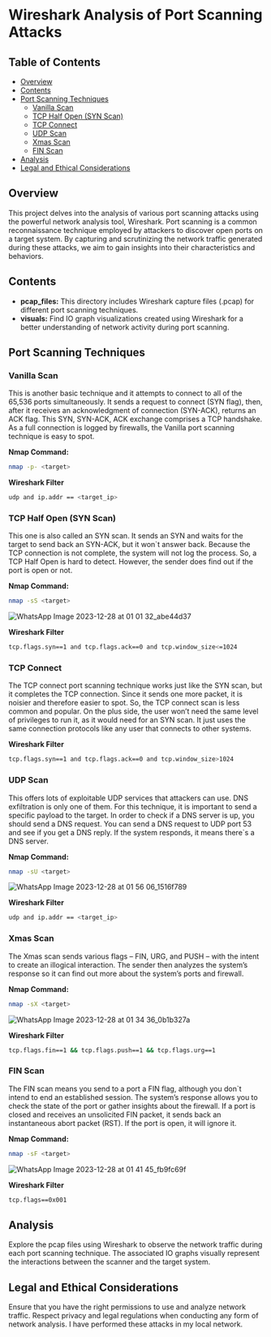 
# Wireshark Analysis of Port Scanning Attacks

## Table of Contents

- [Overview](#overview)
- [Contents](#contents)
- [Port Scanning Techniques](#port-scanning-techniques)
  - [Vanilla Scan](#vanilla-scan)
  - [TCP Half Open (SYN Scan)](#tcp-half-open-syn-scan)
  - [TCP Connect](#tcp-connect)
  - [UDP Scan](#udp-scan)
  - [Xmas Scan](#xmas-scan)
  - [FIN Scan](#fin-scan)
- [Analysis](#analysis)
- [Legal and Ethical Considerations](#legal-and-ethical-considerations)

## Overview

This project delves into the analysis of various port scanning attacks using the powerful network analysis tool, Wireshark. Port scanning is a common reconnaissance technique employed by attackers to discover open ports on a target system. By capturing and scrutinizing the network traffic generated during these attacks, we aim to gain insights into their characteristics and behaviors.

## Contents

- **pcap_files:** This directory includes Wireshark capture files (.pcap) for different port scanning techniques.
- **visuals:** Find IO graph visualizations created using Wireshark for a better understanding of network activity during port scanning.

## Port Scanning Techniques

### Vanilla Scan

This is another basic technique and it attempts to connect to all of the 65,536 ports simultaneously. It sends a request to connect (SYN flag), then, after it receives an acknowledgment of connection (SYN-ACK), returns an ACK flag. This SYN, SYN-ACK, ACK exchange comprises a TCP handshake. As a full connection is logged by firewalls, the Vanilla port scanning technique is easy to spot.

**Nmap Command:**
```bash
nmap -p- <target>
```

**Wireshark Filter**
```bash
udp and ip.addr == <target_ip> 
```


### TCP Half Open (SYN Scan)

This one is also called an SYN scan. It sends an SYN and waits for the target to send back an SYN-ACK, but it won`t answer back. Because the TCP connection is not complete, the system will not log the process. So, a TCP Half Open is hard to detect. However, the sender does find out if the port is open or not.


**Nmap Command:**
```bash
nmap -sS <target>
```

![WhatsApp Image 2023-12-28 at 01 01 32_abe44d37](https://github.com/aksh1009/Wireshark-Analysis-of-Port-Scanning-Attacks/assets/143216212/f43cc913-0c7b-4c6f-9c6b-93463d01e0a2)

**Wireshark Filter**
```bash
tcp.flags.syn==1 and tcp.flags.ack==0 and tcp.window_size<=1024
```


### TCP Connect

The TCP connect port scanning technique works just like the SYN scan, but it completes the TCP connection. Since it sends one more packet, it is noisier and therefore easier to spot. So, the TCP connect scan is less common and popular.
On the plus side, the user won’t need the same level of privileges to run it, as it would need for an SYN scan. It just uses the same connection protocols like any user that connects to other systems.

**Wireshark Filter**
```bash
tcp.flags.syn==1 and tcp.flags.ack==0 and tcp.window_size>1024	
```

### UDP Scan

This offers lots of exploitable UDP services that attackers can use. DNS exfiltration is only one of them.
For this technique, it is important to send a specific payload to the target. In order to check if a DNS server is up, you should send a DNS request.
You can send a DNS request to UDP port 53 and see if you get a DNS reply. If the system responds, it means there`s a DNS server.

**Nmap Command:**
```bash
nmap -sU <target>
```


![WhatsApp Image 2023-12-28 at 01 56 06_1516f789](https://github.com/aksh1009/Wireshark-Analysis-of-Port-Scanning-Attacks/assets/143216212/31963e7e-7ea7-48ba-8746-cba4b27d494f)

**Wireshark Filter**
```bash
udp and ip.addr == <target_ip> 
```

### Xmas Scan

The Xmas scan sends various flags – FIN, URG, and PUSH – with the intent to create an illogical interaction. The sender then analyzes the system’s response so it can find out more about the system’s ports and firewall. 

**Nmap Command:**
```bash
nmap -sX <target>
```

![WhatsApp Image 2023-12-28 at 01 34 36_0b1b327a](https://github.com/aksh1009/Wireshark-Analysis-of-Port-Scanning-Attacks/assets/143216212/4d8ee05d-1d56-4c93-8090-2991d5889d1d)

**Wireshark Filter**
```bash
tcp.flags.fin==1 && tcp.flags.push==1 && tcp.flags.urg==1
```


### FIN Scan

The FIN scan means you send to a port a FIN flag, although you don`t intend to end an established session. The system’s response allows you to check the state of the port or gather insights about the firewall. If a port is closed and receives an unsolicited FIN packet, it sends back an instantaneous abort packet (RST). If the port is open, it will ignore it.

**Nmap Command:**
```bash
nmap -sF <target>
```

![WhatsApp Image 2023-12-28 at 01 41 45_fb9fc69f](https://github.com/aksh1009/Wireshark-Analysis-of-Port-Scanning-Attacks/assets/143216212/1419b80b-a9f2-4108-8a11-53f408ab3cd6)

**Wireshark Filter**
```bash
tcp.flags==0x001
```

## Analysis

Explore the pcap files using Wireshark to observe the network traffic during each port scanning technique. The associated IO graphs visually represent the interactions between the scanner and the target system.

## Legal and Ethical Considerations

Ensure that you have the right permissions to use and analyze network traffic. Respect privacy and legal regulations when conducting any form of network analysis. I have performed these attacks in my local network.


